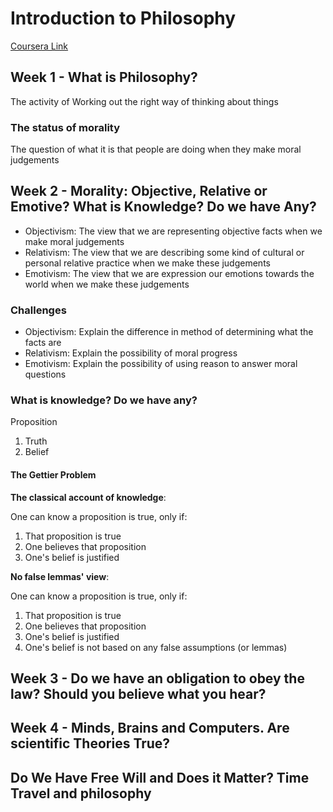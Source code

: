 # Introduction to Philosophy

[Coursera Link](https://www.coursera.org/learn/philosophy/home/welcome)

## Week 1 - What is Philosophy?

The activity of Working out the right way of thinking about things

### The status of morality

The question of what it is that people are doing when they make moral judgements

## Week 2 - Morality: Objective, Relative or Emotive? What is Knowledge? Do we have Any?

- Objectivism: The view that we are representing objective facts when we make moral judgements
- Relativism: The view that we are describing some kind of cultural or personal relative practice when we make these judgements
- Emotivism: The view that we are expression our emotions towards the world when we make these judgements

### Challenges

- Objectivism: Explain the difference in method of determining what the facts are
- Relativism: Explain the possibility of moral progress
- Emotivism: Explain the possibility of using reason to answer moral questions

### What is knowledge? Do we have any?

Proposition

1. Truth
2. Belief

#### The Gettier Problem

**The classical account of knowledge**:

One can know a proposition is true, only if:

1. That proposition is true
2. One believes that proposition
3. One's belief is justified

**No false lemmas' view**:

One can know a proposition is true, only if:

1. That proposition is true
2. One believes that proposition
3. One's belief is justified
4. One's belief is not based on any false assumptions (or lemmas)

## Week 3 - Do we have an obligation to obey the law? Should you believe what you hear?

## Week 4 - Minds, Brains and Computers. Are scientific Theories True?

## Do We Have Free Will and Does it Matter? Time Travel and philosophy
